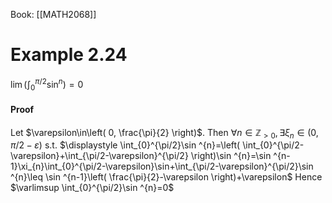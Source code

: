 Book: [[MATH2068]]
# Example 2.24
$\displaystyle \lim\left( \int_{0}^{\pi/2}\sin ^{n} \right)=0$
#### Proof
Let $\varepsilon\in\left( 0, \frac{\pi}{2} \right)$.
Then $\forall n\in \mathbb{Z}_{>0},\exists \xi_{n}\in(0,\pi/2-\varepsilon)$ s.t.
$\displaystyle \int_{0}^{\pi/2}\sin ^{n}=\left( \int_{0}^{\pi/2-\varepsilon}+\int_{\pi/2-\varepsilon}^{\pi/2} \right)\sin ^{n}=\sin ^{n-1}\xi_{n}\int_{0}^{\pi/2-\varepsilon}\sin+\int_{\pi/2-\varepsilon}^{\pi/2}\sin ^{n}\leq \sin ^{n-1}\left( \frac{\pi}{2}-\varepsilon \right)+\varepsilon$
Hence $\varlimsup \int_{0}^{\pi/2}\sin ^{n}=0$